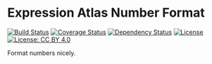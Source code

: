 # Expression Atlas Number Format

[![Build Status](https://travis-ci.org/gxa/atlas-number-format.svg?branch=master)](https://travis-ci.org/gxa/atlas-number-format) [![Coverage Status](https://coveralls.io/repos/github/gxa/atlas-number-format/badge.svg?branch=master)](https://coveralls.io/github/gxa/atlas-number-format?branch=master) [![Dependency Status](https://gemnasium.com/badges/github.com/gxa/atlas-number-format.svg)](https://gemnasium.com/github.com/gxa/atlas-number-format) [![License](https://img.shields.io/badge/License-Apache%202.0-blue.svg)](https://opensource.org/licenses/Apache-2.0) [![License: CC BY 4.0](https://img.shields.io/badge/License-CC%20BY%204.0-lightgrey.svg)](https://creativecommons.org/licenses/by/4.0/)

Format numbers nicely.